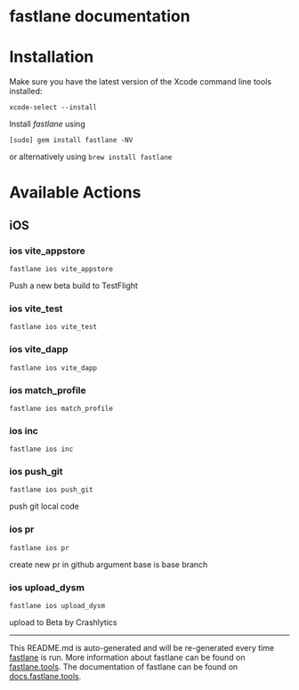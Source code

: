 fastlane documentation
================
# Installation

Make sure you have the latest version of the Xcode command line tools installed:

```
xcode-select --install
```

Install _fastlane_ using
```
[sudo] gem install fastlane -NV
```
or alternatively using `brew install fastlane`

# Available Actions
## iOS
### ios vite_appstore
```
fastlane ios vite_appstore
```
Push a new beta build to TestFlight
### ios vite_test
```
fastlane ios vite_test
```

### ios vite_dapp
```
fastlane ios vite_dapp
```

### ios match_profile
```
fastlane ios match_profile
```

### ios inc
```
fastlane ios inc
```

### ios push_git
```
fastlane ios push_git
```
push git local code
### ios pr
```
fastlane ios pr
```
create new pr in github argument base is base branch
### ios upload_dysm
```
fastlane ios upload_dysm
```
upload to Beta by Crashlytics

----

This README.md is auto-generated and will be re-generated every time [fastlane](https://fastlane.tools) is run.
More information about fastlane can be found on [fastlane.tools](https://fastlane.tools).
The documentation of fastlane can be found on [docs.fastlane.tools](https://docs.fastlane.tools).
